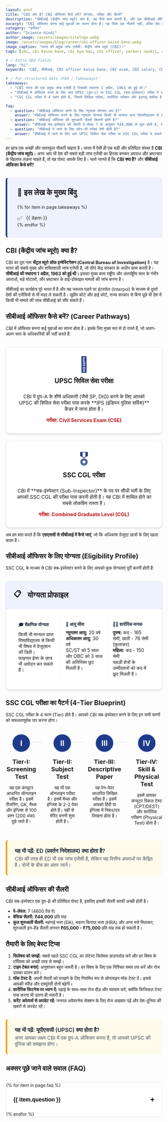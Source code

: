```yaml
---
layout: post
title: "CBI क्या है? CBI ऑफिसर कैसे बनें? योग्यता, परीक्षा और सैलरी"
description: "सीबीआई (केंद्रीय जांच ब्यूरो) क्या है, यह कैसे काम करती है, और एक सीबीआई ऑफिसर कैसे बनें? जानें योग्यता, परीक्षा पैटर्न, सैलरी और पूरी प्रक्रिया।"
excerpt: "CBI ऑफिसर बनना कई युवाओं का सपना होता है। यह सिर्फ एक नौकरी नहीं, बल्कि देश की सबसे बड़ी जांच एजेंसी का हिस्सा बनकर देश सेवा करने का एक मौका है। अगर आप भी जानना चाहते हैं कि CBI में कैसे जाएं, UPSC और SSC CGL में से कौन-सा रास्ता चुनें, और इस पावरफुल जॉब की सैलरी कितनी है, तो यह गाइड आपके लिए ही है।"
category: "करियर"
author: "Science Hindi"
author_image: /assets/images/sitelogo.webp
image: /assets/images/blog/career/cbi-officer-kaise-bane.webp
image_caption: "भारत की प्रमुख जांच एजेंसी: केंद्रीय जांच ब्यूरो (CBI)।"
tags: [cbi, cbi kaise bane, cbi kya hai, cbi officer, sarkari naukri, career, ssc cgl, upsc]

# ✅ Extra SEO fields
lang: "hi"
keywords: "CBI, सीबीआई, CBI officer kaise bane, CBI exam, CBI salary, CBI eligibility, SSC CGL, UPSC, केंद्रीय जांच ब्यूरो"

# ✅ For structured data (FAQ / Takeaways)
takeaways:
  - "CBI भारत की एक प्रमुख जांच एजेंसी है जिसकी स्थापना 1 अप्रैल, 1963 को हुई थी।"
  - "सीबीआई में ऑफिसर बनने के लिए आप UPSC (ग्रुप-ए) या SSC CGL (सब-इंस्पेक्टर) परीक्षा दे सकते हैं।"
  - "SSC CGL परीक्षा में 4 चरण होते हैं, जिसमें लिखित परीक्षा, शारीरिक परीक्षण और इंटरव्यू शामिल है।"

faq:
  - question: "सीबीआई ऑफिसर बनने के लिए न्यूनतम योग्यता क्या है?"
    answer: "सीबीआई ऑफिसर बनने के लिए न्यूनतम योग्यता किसी भी मान्यता प्राप्त विश्वविद्यालय से ग्रेजुएशन है।"
  - question: "सीबीआई ऑफिसर की शुरुआती सैलरी कितनी होती है?"
    answer: "सीबीआई सब-इंस्पेक्टर की सैलरी पे-लेवल 7 के अनुसार ₹44,900 से शुरू होती है, साथ में अन्य भत्ते भी मिलते हैं।"
  - question: "सीबीआई में जाने के लिए कौन-सी परीक्षा देनी होती है?"
    answer: "सीबीआई में जाने के लिए आप UPSC सिविल सेवा परीक्षा या SSC CGL परीक्षा दे सकते हैं।"
---
```


<style>
:root {
  --post-primary-color: #1e3a8a; /* Indigo-900 */
  --post-secondary-color: #b91c1c; /* Red-700 */
  --post-text-color-primary: #1f2937;
  --post-text-color-secondary: #4b5563;
  --post-bg-light: #eef2ff; /* Indigo-50 */
  --post-bg-card: #ffffff;
  --post-border-light: #e5e7eb;
  --post-box-shadow: 0 4px 6px -1px rgba(0,0,0,0.1), 0 2px 4px -2px rgba(0,0,0,0.1);
}
.post-prose{font-family:'Inter',sans-serif;color:var(--post-text-color-secondary);line-height:1.8;font-size:1.1rem}.post-prose h1,.post-prose h2,.post-prose h3,.post-prose h4,.post-prose h5,.post-prose h6{font-family:'Poppins',sans-serif;color:var(--post-text-color-primary);font-weight:700;line-height:1.3}.post-prose h2{font-size:2.25rem;margin-top:3.5rem;margin-bottom:1.5rem;text-align:center;position:relative;padding-bottom:1rem}.post-prose h2::after{content:'';position:absolute;width:80px;height:4px;background:linear-gradient(to right,var(--post-primary-color),var(--post-secondary-color));bottom:0;left:50%;transform:translateX(-50%);border-radius:2px}.post-prose h3{font-size:1.75rem;margin-top:2.5rem;margin-bottom:1rem}.post-prose strong{font-weight:600;color:var(--post-text-color-primary)}.post-prose ul{list-style-type:'✔ ';padding-left:1.5rem}

/* === NEW: Key Takeaways Component === */
.takeaways-box{margin-top:2rem;background-color:var(--post-bg-light);border:1px solid var(--post-border-light);border-left:5px solid var(--post-primary-color);border-radius:.5rem;padding:2rem}.takeaways-box h3{margin-top:0;font-size:1.5rem;display:flex;align-items:center;gap:.75rem}.takeaways-box ul{list-style:none;padding:0;margin:0}.takeaways-box li{display:flex;align-items:flex-start;gap:.75rem;margin-top:1rem;font-size:1rem}.takeaways-box li::before{content:'✅';font-size:1.2rem}

/* === NEW: Career Pathways Grid === */
.pathways-grid{display:grid;grid-template-columns:repeat(auto-fit,minmax(300px,1fr));gap:1.5rem;margin-top:2rem}.pathway-card{background-color:var(--post-bg-card);border:1px solid var(--post-border-light);border-radius:.75rem;padding:2rem;text-align:center;box-shadow:var(--post-box-shadow)}.pathway-icon{font-size:3rem;line-height:1;margin-bottom:1rem;color:var(--post-primary-color)}.pathway-card h4{font-size:1.3rem;margin-top:0}.pathway-card p{font-size:1rem;margin:1rem 0 0 0}.pathway-exam{font-weight:bold;color:var(--post-secondary-color);margin-top:.5rem}

/* === NEW: Eligibility Profile Card === */
.eligibility-profile-card{margin-top:2rem;background-color:var(--post-bg-card);border:1px solid var(--post-border-light);border-radius:.75rem;box-shadow:var(--post-box-shadow)}.eligibility-header{background-color:var(--post-bg-light);padding:1.5rem;border-bottom:1px solid var(--post-border-light);border-radius:.75rem .75rem 0 0}.eligibility-header h4{margin:0;font-size:1.5rem;display:flex;align-items:center;gap:.75rem}.eligibility-content{display:grid;grid-template-columns:1fr;padding:1.5rem}@media(min-width:768px){.eligibility-content{grid-template-columns:repeat(3,1fr)}}.eligibility-section{padding:1rem}.eligibility-section+.eligibility-section{border-top:1px dashed var(--post-border-light)}@media(min-width:768px){.eligibility-section+.eligibility-section{border-top:none;border-left:1px dashed var(--post-border-light)}}.eligibility-title{font-weight:bold;color:var(--post-text-color-primary);margin-bottom:.5rem;display:block}.eligibility-details ul{list-style:none;padding:0;margin:0;font-size:.95rem}

/* === NEW: 4-Tier Examination Blueprint === */
.exam-blueprint{margin-top:2rem;display:grid;grid-template-columns:1fr;gap:2rem}@media(min-width:768px){.exam-blueprint{grid-template-columns:repeat(4,1fr)}}.blueprint-step{text-align:center;position:relative}.blueprint-step:not(:last-child)::after{content:'';position:absolute;right:-1rem;top:1.75rem;width:2rem;height:2px;background-color:var(--post-border-light);display:none}@media(min-width:768px){.blueprint-step:not(:last-child)::after{display:block}}.step-number{width:3.5rem;height:3.5rem;margin:0 auto 1rem auto;border-radius:50%;background-color:var(--post-primary-color);color:white;font-size:1.5rem;font-weight:bold;display:grid;place-items:center;border:4px solid var(--post-bg-light)}.blueprint-step h4{font-size:1.2rem;margin:0 0 .5rem 0}.blueprint-step p{font-size:.9rem}

.info-box-link{display:block;margin:2rem 0;padding:1.5rem;background-color:#fffbeb;border-left:5px solid #f59e0b;border-radius:.5rem;text-decoration:none;transition:box-shadow .2s ease}.info-box-link:hover{box-shadow:var(--post-box-shadow)}.info-box-link .info-box-title{font-weight:600;color:var(--post-text-color-primary);display:block;margin-bottom:.25rem;font-size:1.1rem}.info-box-link .info-box-description{display:block;margin:0;color:var(--post-text-color-secondary);font-size:1rem}

/* === FAQ Accordion === */
.faq-accordion{margin-top:2rem;border:1px solid var(--post-border-light);border-radius:.75rem;overflow:hidden}.faq-item+.faq-item{border-top:1px solid var(--post-border-light)}.faq-question{width:100%;background-color:var(--post-bg-card);padding:1.5rem;text-align:left;border:none;font-size:1.1rem;font-weight:600;cursor:pointer;display:flex;justify-content:space-between;align-items:center}.faq-question::after{content:'+';font-size:1.5rem;transition:transform .2s ease}.faq-question.active::after{transform:rotate(45deg)}.faq-answer{padding:0 1.5rem;max-height:0;overflow:hidden;transition:max-height .3s ease-out,padding .3s ease-out}.faq-answer p{margin:0;padding-bottom:1.5rem}

/* === DARK MODE OVERRIDES === */
.dark-mode .post-prose{--post-text-color-primary:#f1f5f9;--post-text-color-secondary:#a1a1aa;--post-bg-light:#1e293b;--post-bg-card:#1f2937}.dark-mode .takeaways-box{background-color:#1e293b;border-left-color:var(--post-secondary-color)}.dark-mode .pathway-card{background-color:#1f2937}.dark-mode .pathway-icon{color:var(--post-secondary-color)}.dark-mode .eligibility-profile-card{background-color:#1f2937}.dark-mode .eligibility-header{background-color:#1e293b}.dark-mode .step-number{background-color:var(--post-secondary-color);border-color:#111827}.dark-mode .info-box-link{background-color:#422006;border-left-color:#f59e0b}.dark-mode .faq-question,.dark-mode .faq-item+.faq-item{background-color:#1f2937;border-color:var(--post-border-light)}
</style>

हर छात्र एक अच्छी और पावरफुल नौकरी चाहता है। भारत में ऐसी ही एक बड़ी और प्रतिष्ठित संस्था है **CBI (केंद्रीय जांच ब्यूरो)**। अगर आप भी देश की सबसे बड़ी जांच एजेंसी का हिस्सा बनकर अपराध और भ्रष्टाचार के खिलाफ लड़ना चाहते हैं, तो यह पोस्ट आपके लिए है। चलो जानते हैं कि **CBI क्या है?** और **सीबीआई ऑफिसर कैसे बनें?**

<div class="takeaways-box">
  <h3>📝 इस लेख के मुख्य बिंदु</h3>
  <ul>
  {% for item in page.takeaways %}
    <li>{{ item }}</li>
  {% endfor %}
  </ul>
</div>

## CBI (केंद्रीय जांच ब्यूरो) क्या है?
CBI का पूरा नाम **सेंट्रल ब्यूरो ऑफ इन्वेस्टिगेशन (Central Bureau of Investigation)** है। यह भारत की सबसे मुख्य और शक्तिशाली जांच एजेंसी है, जो सीधे केंद्र सरकार के अधीन काम करती है। **सीबीआई की स्थापना 1 अप्रैल, 1963 को हुई थी।** इसका मुख्य काम राष्ट्रीय और अंतर्राष्ट्रीय स्तर के गंभीर अपराधों, बड़े घोटालों, और भ्रष्टाचार के हाई-प्रोफाइल मामलों की जांच करना है।

सीबीआई का कार्यक्षेत्र पूरे भारत में है और यह जरूरत पड़ने पर इंटरपोल (Interpol) के माध्यम से दूसरे देशों की एजेंसियों से भी मदद ले सकती है। सुप्रीम कोर्ट और हाई कोर्ट, राज्य सरकार से बिना पूछे भी देश में किसी भी मामले की जांच सीबीआई को सौंप सकते हैं।

## सीबीआई ऑफिसर कैसे बनें? (Career Pathways)
CBI में ऑफिसर बनना कई युवाओं का सपना होता है। इसके लिए मुख्य रूप से दो रास्ते हैं, जो अलग-अलग स्तर के अधिकारियों की भर्ती करते हैं:

<div class="pathways-grid">
  <div class="pathway-card">
    <div class="pathway-icon">👑</div>
    <h4>UPSC सिविल सेवा परीक्षा</h4>
    <p>CBI में ग्रुप-A के शीर्ष अधिकारी (जैसे SP, DIG) बनने के लिए आपको UPSC की सिविल सेवा परीक्षा पास करके **IPS (इंडियन पुलिस सर्विस)** कैडर में जाना होता है।</p>
    <p class="pathway-exam">परीक्षा: Civil Services Exam (CSE)</p>
  </div>
  <div class="pathway-card">
    <div class="pathway-icon">🎖️</div>
    <h4>SSC CGL परीक्षा</h4>
    <p>CBI में **सब-इंस्पेक्टर (Sub-Inspector)** के पद पर सीधी भर्ती के लिए आपको SSC CGL की परीक्षा पास करनी होती है। यह CBI में शामिल होने का सबसे लोकप्रिय रास्ता है।</p>
    <p class="pathway-exam">परीक्षा: Combined Graduate Level (CGL)</p>
  </div>
</div>

अब हम बात करते हैं कि **एसएससी से सीबीआई में कैसे जाएं**, जो कि अधिकांश ग्रेजुएट छात्रों के लिए पहला कदम है।

## सीबीआई ऑफिसर के लिए योग्यता (Eligibility Profile)
SSC CGL के माध्यम से CBI सब-इंस्पेक्टर बनने के लिए आपको कुछ योग्यताएं पूरी करनी होती हैं:

<div class="eligibility-profile-card">
  <div class="eligibility-header">
    <h4><span style="font-size:1.5rem; margin-right:.5rem;">📋</span> योग्यता प्रोफाइल</h4>
  </div>
  <div class="eligibility-content">
    <div class="eligibility-section">
      <span class="eligibility-title">🎓 शैक्षणिक योग्यता</span>
      <div class="eligibility-details">
        <ul>
          <li>किसी भी मान्यता प्राप्त विश्वविद्यालय से किसी भी विषय में ग्रेजुएशन की डिग्री।</li>
          <li>फाइनल ईयर के छात्र भी आवेदन कर सकते हैं।</li>
        </ul>
      </div>
    </div>
    <div class="eligibility-section">
      <span class="eligibility-title">🎂 आयु सीमा</span>
       <div class="eligibility-details">
        <ul>
          <li><strong>न्यूनतम आयु:</strong> 20 वर्ष</li>
          <li><strong>अधिकतम आयु:</strong> 30 वर्ष</li>
          <li>SC/ST को 5 साल और OBC को 3 साल की अतिरिक्त छूट मिलती है।</li>
        </ul>
      </div>
    </div>
    <div class="eligibility-section">
      <span class="eligibility-title">🏋️‍♂️ शारीरिक मानक</span>
       <div class="eligibility-details">
        <ul>
          <li><strong>पुरुष:</strong> कद - 165 सेमी, छाती - 76 सेमी (फुलाकर)</li>
          <li><strong>महिला:</strong> कद - 150 सेमी</li>
          <li>पहाड़ी क्षेत्रों के उम्मीदवारों को कद में छूट मिलती है।</li>
        </ul>
      </div>
    </div>
  </div>
</div>

## SSC CGL परीक्षा का पैटर्न (4-Tier Blueprint)
SSC CGL परीक्षा के 4 चरण (Tier) होते हैं। आपको CBI सब-इंस्पेक्टर बनने के लिए इन सभी चरणों को सफलतापूर्वक पार करना होगा।

<div class="exam-blueprint">
  <div class="blueprint-step">
    <div class="step-number">I</div>
    <h4>Tier-I: Screening Test</h4>
    <p>यह एक कंप्यूटर आधारित ऑनलाइन परीक्षा है। इसमें रीजनिंग, GK, मैथ्स और इंग्लिश से 100 प्रश्न (200 अंक) पूछे जाते हैं।</p>
  </div>
  <div class="blueprint-step">
    <div class="step-number">II</div>
    <h4>Tier-II: Subject Test</h4>
    <p>यह भी एक ऑनलाइन परीक्षा है। इसमें मैथ्स और इंग्लिश के 2-2 पेपर होते हैं। यहीं से मेरिट बननी शुरू होती है।</p>
  </div>
  <div class="blueprint-step">
    <div class="step-number">III</div>
    <h4>Tier-III: Descriptive Paper</h4>
    <p>यह पेन-पेपर आधारित लिखित परीक्षा है। इसमें आपको हिंदी या इंग्लिश में निबंध/पत्र लिखना होता है।</p>
  </div>
  <div class="blueprint-step">
    <div class="step-number">IV</div>
    <h4>Tier-IV: Skill & Physical Test</h4>
    <p>इसमें आपका कंप्यूटर स्किल टेस्ट (CPT/DEST) और शारीरिक परीक्षण (Physical Test) होता है।</p>
  </div>
</div>

<a href="https://sciencehindi.in/ed-kya-hai/" class="info-box-link">
  <span class="info-box-title">यह भी पढ़ें: ED (प्रवर्तन निदेशालय) क्या होता है?</span>
  <span class="info-box-description">CBI की तरह ही ED भी एक जांच एजेंसी है, लेकिन यह वित्तीय अपराधों पर केंद्रित है। दोनों के बीच का अंतर जानें।</span>
</a>

## सीबीआई ऑफिसर की सैलरी
CBI सब-इंस्पेक्टर एक ग्रुप-B की प्रतिष्ठित पोस्ट है, इसलिए इसकी सैलरी काफी अच्छी होती है।
* **पे-लेवल:** 7 (4600 ग्रेड पे)
* **बेसिक सैलरी:** **₹44,900** प्रति माह
* **कुल शुरुआती सैलरी:** महंगाई भत्ता (DA), मकान किराया भत्ता (HRA) और अन्य भत्ते मिलाकर, शुरुआती इन-हैंड सैलरी लगभग **₹65,000 - ₹75,000** प्रति माह तक हो सकती है।

## तैयारी के लिए बेस्ट टिप्स
1.  **सिलेबस को समझें:** सबसे पहले SSC CGL का लेटेस्ट सिलेबस डाउनलोड करें और हर विषय के टॉपिक्स को अच्छी तरह से समझें।
2.  **टाइम टेबल बनाएं:** अनुशासन बहुत जरूरी है। हर विषय के लिए एक निश्चित समय तय करें और रोज उसका पालन करें।
3.  **मॉक टेस्ट दें:** अपनी तैयारी को परखने के लिए नियमित रूप से ऑनलाइन मॉक टेस्ट दें। इससे आपकी स्पीड और एक्यूरेसी दोनों बढ़ेगी।
4.  **शारीरिक फिटनेस पर ध्यान दें:** पढ़ाई के साथ-साथ रोज दौड़ और व्यायाम करें, क्योंकि फिजिकल टेस्ट पास करना भी उतना ही जरूरी है।
5.  **करेंट अफेयर्स से अपडेट रहें:** जनरल अवेयरनेस सेक्शन के लिए रोज अखबार पढ़ें और देश-दुनिया की खबरों से अपडेट रहें।

<a href="https://sciencehindi.in/upsc-kya-hota-hai-hindi-me/" class="info-box-link">
  <span class="info-box-title">यह भी पढ़ें: यूपीएससी (UPSC) क्या होता है?</span>
  <span class="info-box-description">अगर आपका लक्ष्य CBI में एक ग्रुप-A ऑफिसर बनना है, तो आपको UPSC की दुनिया को समझना होगा।</span>
</a>

## अक्सर पूछे जाने वाले सवाल (FAQ)
<div class="faq-accordion">
{% for item in page.faq %}
  <div class="faq-item">
    <button class="faq-question">{{ item.question }}</button>
    <div class="faq-answer">
      <p>{{ item.answer }}</p>
    </div>
  </div>
{% endfor %}
</div>

<script>
document.addEventListener('DOMContentLoaded', () => {
    // Logic for FAQ Accordion
    const faqContainer = document.querySelector('.faq-accordion');
    if(faqContainer) {
        const faqQuestions = faqContainer.querySelectorAll('.faq-question');
        faqQuestions.forEach(item => {
            item.addEventListener('click', () => {
                const answer = item.nextElementSibling;
                const isActive = item.classList.contains('active');
                
                // Close all others
                faqQuestions.forEach(q => {
                    q.classList.remove('active');
                    q.nextElementSibling.style.maxHeight = '0';
                    q.nextElementSibling.style.padding = '0 1.5rem';
                });

                if (!isActive) {
                    item.classList.add('active');
                    answer.style.maxHeight = answer.scrollHeight + 'px';
                    answer.style.padding = '1.5rem';
                    answer.style.paddingTop = '0';
                }
            });
        });
    }
});
</script>